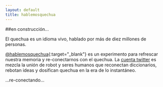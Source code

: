 ```yaml
---
layout: default
title: hablemosquechua
---
```


##en construcción... 

El quechua es un idioma vivo, hablado por más de diez millones de personas. 

[@hablemosquechua](https://twitter.com/hablemosquechua){:target="_blank"} es un 
experimento para refrescar nuestra memoria y re-conectarnos con el quechua. 
La [cuenta twitter](https://twitter.com/hablemosquechua) es mezcla la unión de 
robot y seres humanos que reconectan diccionarios, rebotan ideas y dosifican 
quechua en la era de lo instantáneo.

...re-conectando...


